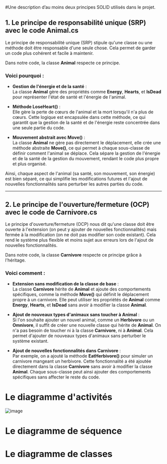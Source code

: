 #Une description d’au moins deux principes SOLID utilisés dans le projet.

## 1. Le principe de responsabilité unique (SRP) avec le code Animal.cs

Le principe de responsabilité unique (SRP) stipule qu'une classe ou une méthode doit être responsable d'une seule chose. Cela permet de garder un code plus cohérent et facile à maintenir.

Dans notre code, la classe **Animal** respecte ce principe.

### Voici pourquoi :

- **Gestion de l'énergie et de la santé** :  
  La classe **Animal** gère des propriétés comme **Energy**, **Hearts**, et **IsDead** pour représenter l'état de santé et l'énergie de l'animal.

- **Méthode LoseHeart()** :  
  Elle gère la perte de cœurs de l'animal et la mort lorsqu'il n'a plus de cœurs. Cette logique est encapsulée dans cette méthode, ce qui garantit que la gestion de la santé et de l'énergie reste concentrée dans une seule partie du code.

- **Mouvement abstrait avec Move()** :  
  La classe **Animal** ne gère pas directement le déplacement, elle crée une méthode abstraite **Move()**, ce qui permet à chaque sous-classe de définir comment l'animal se déplace. Cela sépare la gestion de l'énergie et de la santé de la gestion du mouvement, rendant le code plus propre et plus organisé.

Ainsi, chaque aspect de l'animal (sa santé, son mouvement, son énergie) est bien séparé, ce qui simplifie les modifications futures et l'ajout de nouvelles fonctionnalités sans perturber les autres parties du code.

---

## 2. Le principe de l'ouverture/fermeture (OCP) avec le code de Carnivore.cs

Le principe d'ouverture/fermeture (OCP) nous dit qu'une classe doit être ouverte à l'extension (on peut y ajouter de nouvelles fonctionnalités) mais fermée à la modification (on ne doit pas modifier son code existant). Cela rend le système plus flexible et moins sujet aux erreurs lors de l'ajout de nouvelles fonctionnalités.

Dans notre code, la classe **Carnivore** respecte ce principe grâce à l'héritage.

### Voici comment :

- **Extension sans modification de la classe de base** :  
  La classe **Carnivore** hérite de **Animal** et ajoute des comportements spécifiques, comme la méthode **Move()** qui définit le déplacement propre à un carnivore. Elle peut utiliser les propriétés de **Animal** comme **Energy**, **Hearts**, et **IsDead** sans avoir à modifier la classe **Animal**.

- **Ajout de nouveaux types d'animaux sans toucher à Animal** :  
  Si l'on souhaite ajouter un nouvel animal, comme un **Herbivore** ou un **Omnivore**, il suffit de créer une nouvelle classe qui hérite de **Animal**. On n'a pas besoin de toucher ni à la classe **Carnivore**, ni à **Animal**. Cela permet d'ajouter de nouveaux types d'animaux sans perturber le système existant.

- **Ajout de nouvelles fonctionnalités dans Carnivore** :  
  Par exemple, on a ajouté la méthode **EatHerbivore()** pour simuler un carnivore mangeant un herbivore. Cette fonctionnalité a été ajoutée directement dans la classe **Carnivore** sans avoir à modifier la classe **Animal**. Chaque sous-classe peut ainsi ajouter des comportements spécifiques sans affecter le reste du code.
  
# Le diagramme d'activités

![image](https://github.com/user-attachments/assets/9049111e-eabe-4726-b2d2-dc73fb07e5bf)

# Le diagramme de séquence

# Le diagramme de classes

